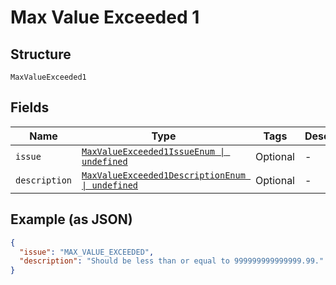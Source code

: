 
# Max Value Exceeded 1

## Structure

`MaxValueExceeded1`

## Fields

| Name | Type | Tags | Description |
|  --- | --- | --- | --- |
| `issue` | [`MaxValueExceeded1IssueEnum \| undefined`](../../doc/models/max-value-exceeded-1-issue-enum.md) | Optional | - |
| `description` | [`MaxValueExceeded1DescriptionEnum \| undefined`](../../doc/models/max-value-exceeded-1-description-enum.md) | Optional | - |

## Example (as JSON)

```json
{
  "issue": "MAX_VALUE_EXCEEDED",
  "description": "Should be less than or equal to 999999999999999.99."
}
```

